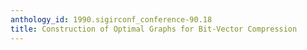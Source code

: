 ```yaml
---
anthology_id: 1990.sigirconf_conference-90.18
title: Construction of Optimal Graphs for Bit-Vector Compression
---
```

